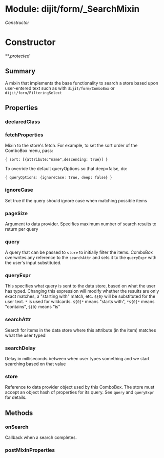 # Module: dijit/form/_SearchMixin

*Constructor*

# Constructor

**,*protected*

## Summary

A mixin that implements the base functionality to search a store based upon user-entered text such as
with `dijit/form/ComboBox` or `dijit/form/FilteringSelect`
## Properties

### declaredClass


### fetchProperties
Mixin to the store's fetch.
For example, to set the sort order of the ComboBox menu, pass:

    { sort: [{attribute:"name",descending: true}] }

To override the default queryOptions so that deep=false, do:

    { queryOptions: {ignoreCase: true, deep: false} }

### ignoreCase
Set true if the query should ignore case when matching possible items

### pageSize
Argument to data provider.
Specifies maximum number of search results to return per query

### query
A query that can be passed to `store` to initially filter the items.
ComboBox overwrites any reference to the `searchAttr` and sets it to the `queryExpr` with the user's input substituted.

### queryExpr
This specifies what query is sent to the data store,
based on what the user has typed.  Changing this expression will modify
whether the results are only exact matches, a "starting with" match,
etc.
`${0}` will be substituted for the user text.
`*` is used for wildcards.
`${0}*` means "starts with", `*${0}*` means "contains", `${0}` means "is"

### searchAttr
Search for items in the data store where this attribute (in the item)
matches what the user typed

### searchDelay
Delay in milliseconds between when user types something and we start
searching based on that value

### store
Reference to data provider object used by this ComboBox.
The store must accept an object hash of properties for its query. See `query` and `queryExpr` for details.

## Methods

### onSearch
Callback when a search completes.


### postMixInProperties


